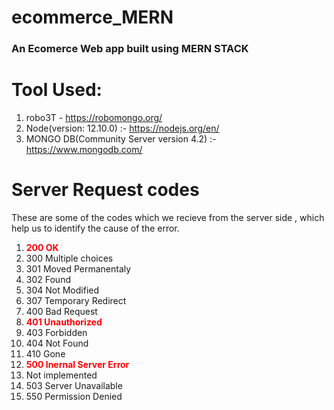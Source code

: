 # ecommerce_MERN
<h3>An Ecomerce Web app built using MERN STACK</h3>

<h1>Tool Used:</h1>

1. robo3T - https://robomongo.org/
2. Node(version: 12.10.0) :- https://nodejs.org/en/
3. MONGO DB(Community Server version 4.2) :-https://www.mongodb.com/

<h1>Server Request codes</h1>

These are some of the codes which we recieve from the server side , which help us to identify the cause of the error.

1.  <font color="red">**200 OK**</font>
2.  300 Multiple choices
3.  301 Moved Permanentaly
4.  302 Found
5.  304 Not Modified
6.  307 Temporary Redirect
7.  400 Bad Request
8.  <font color="red">**401 Unauthorized**</font>
9.  403 Forbidden
10. 404 Not Found
11. 410 Gone
12. <font color="red">**500 Inernal Server Error**</font>
13. Not implemented
14. 503 Server Unavailable
15. 550 Permission Denied

